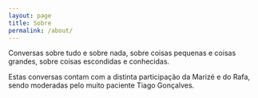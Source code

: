 ```yaml
---
layout: page
title: Sobre
permalink: /about/
---
```



Conversas sobre tudo e sobre nada, sobre coisas pequenas e coisas grandes, sobre coisas escondidas e conhecidas.

Estas conversas contam com a distinta participação da Marizé e do Rafa, sendo moderadas pelo muito paciente Tiago Gonçalves.
